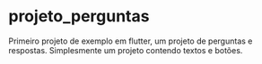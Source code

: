 # projeto_perguntas

Primeiro projeto de exemplo em flutter, um projeto de perguntas e respostas.
Simplesmente um projeto contendo textos e botões.

